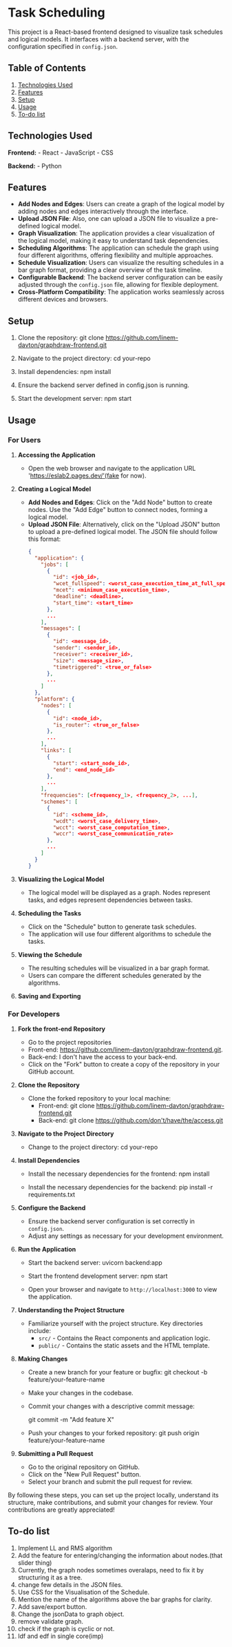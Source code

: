 # Task Scheduling

This project is a React-based frontend designed to visualize task schedules and logical models. It interfaces with a backend server, with the configuration specified in `config.json`.



## Table of Contents
1. [Technologies Used](#technologies-used)
2. [Features](#features)
3. [Setup](#setup)
4. [Usage](#usage)
5. [To-do list](#to-do-list)


## Technologies Used
**Frontend:**
    - React
    - JavaScript
    - CSS

**Backend:**
    - Python



## Features
- **Add Nodes and Edges**: Users can create a graph of the logical model by adding nodes and edges interactively through the interface.
- **Upload JSON File**: Also, one can upload a JSON file to visualize a pre-defined logical model.
- **Graph Visualization**: The application provides a clear visualization of the logical model, making it easy to understand task dependencies.
- **Scheduling Algorithms**: The application can schedule the graph using four different algorithms, offering flexibility and multiple approaches.
- **Schedule Visualization**: Users can visualize the resulting schedules in a bar graph format, providing a clear overview of the task timeline.
- **Configurable Backend**: The backend server configuration can be easily adjusted through the `config.json` file, allowing for flexible deployment.
- **Cross-Platform Compatibility**: The application works seamlessly across different devices and browsers.



## Setup
1. Clone the repository:
    git clone https://github.com/linem-davton/graphdraw-frontend.git

2. Navigate to the project directory:
    cd your-repo

3. Install dependencies:
   npm install
   
4. Ensure the backend server defined in config.json is running.

5. Start the development server:
   npm start
   


## Usage

### For Users

1. **Accessing the Application**
   - Open the web browser and navigate to the application URL 'https://eslab2.pages.dev/'(fake for now).

2. **Creating a Logical Model**
   - **Add Nodes and Edges**: Click on the "Add Node" button to create nodes. Use the "Add Edge" button to connect nodes, forming a logical model.
   - **Upload JSON File**: Alternatively, click on the "Upload JSON" button to upload a pre-defined logical model. The JSON file should follow this format:
     ```json
     {
       "application": {
         "jobs": [
           {
             "id": <job_id>,
             "wcet_fullspeed": <worst_case_execution_time_at_full_speed>,
             "mcet": <minimum_case_execution_time>,
             "deadline": <deadline>,
             "start_time": <start_time>
           },
           ...
         ],
         "messages": [
           {
             "id": <message_id>,
             "sender": <sender_id>,
             "receiver": <receiver_id>,
             "size": <message_size>,
             "timetriggered": <true_or_false>
           },
           ...
         ]
       },
       "platform": {
         "nodes": [
           {
             "id": <node_id>,
             "is_router": <true_or_false>
           },
           ...
         ],
         "links": [
           {
             "start": <start_node_id>,
             "end": <end_node_id>
           },
           ...
         ],
         "frequencies": [<frequency_1>, <frequency_2>, ...],
         "schemes": [
           {
             "id": <scheme_id>,
             "wcdt": <worst_case_delivery_time>,
             "wcct": <worst_case_computation_time>,
             "wccr": <worst_case_communication_rate>
           },
           ...
         ]
       }
     }
     ```

3. **Visualizing the Logical Model**
   - The logical model will be displayed as a graph. Nodes represent tasks, and edges represent dependencies between tasks.

4. **Scheduling the Tasks**
   - Click on the "Schedule" button to generate task schedules.
   - The application will use four different algorithms to schedule the tasks.

5. **Viewing the Schedule**
   - The resulting schedules will be visualized in a bar graph format.
   - Users can compare the different schedules generated by the algorithms.

6. **Saving and Exporting**
   



### For Developers

1. **Fork the front-end Repository**
   - Go to the project repositories
    - Front-end: https://github.com/linem-davton/graphdraw-frontend.git.
    - Back-end: I don't have the access to your back-end.
   - Click on the "Fork" button to create a copy of the repository in your GitHub account.

2. **Clone the Repository**
   - Clone the forked repository to your local machine:
     - Front-end: git clone https://github.com/linem-davton/graphdraw-frontend.git
     - Back-end: git clone https://github.com/don't/have/the/access.git


3. **Navigate to the Project Directory**
   - Change to the project directory:
     cd your-repo


4. **Install Dependencies**
   - Install the necessary dependencies for the frontend:
     npm install
    
   - Install the necessary dependencies for the backend:
     pip install -r requirements.txt
     

5. **Configure the Backend**
   - Ensure the backend server configuration is set correctly in `config.json`.
   - Adjust any settings as necessary for your development environment.


6. **Run the Application**
   - Start the backend server:
     uvicorn backend:app

   - Start the frontend development server:
     npm start
     
   - Open your browser and navigate to `http://localhost:3000` to view the application.


7. **Understanding the Project Structure**
   - Familiarize yourself with the project structure. Key directories include:
     - `src/` - Contains the React components and application logic.
     - `public/` - Contains the static assets and the HTML template.
  

8. **Making Changes**
   - Create a new branch for your feature or bugfix:
     git checkout -b feature/your-feature-name
     
   - Make your changes in the codebase.

   - Commit your changes with a descriptive commit message:
     
     git commit -m "Add feature X"
     
   - Push your changes to your forked repository:
     git push origin feature/your-feature-name
     

10. **Submitting a Pull Request**
    - Go to the original repository on GitHub.
    - Click on the "New Pull Request" button.
    - Select your branch and submit the pull request for review.

By following these steps, you can set up the project locally, understand its structure, make contributions, and submit your changes for review. Your contributions are greatly appreciated!




## To-do list 
1. Implement LL and RMS algorithm
2. Add the feature for entering/changing the information about nodes.(that slider thing)
3. Currently, the graph nodes sometimes overalaps, need to fix it by structuring it as a tree.
4. change few details in the JSON files.
5. Use CSS for the Visualisation of the Schedule.
6. Mention the name of the algorithms above the bar graphs for clarity. 
7. Add save/export button.
8. Change the jsonData to graph object. 
9. remove validate graph.
10. check if the graph is cyclic or not.
11. ldf and edf in single core(imp)

